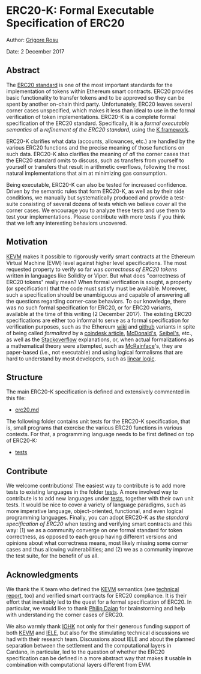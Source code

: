 ERC20-K: Formal Executable Specification of ERC20
=================================================

Author: [Grigore Rosu](http://fsl.cs.illinois.edu/grosu)

Date: 2 December 2017

## Abstract

The [ERC20 standard](https://github.com/ethereum/EIPs/blob/master/EIPS/eip-20-token-standard.md)
is one of the most important standards for the implementation of tokens
within Ethereum smart contracts.
ERC20 provides basic functionality to transfer tokens and to be approved so
they can be spent by another on-chain third party.
Unfortunately, ERC20 leaves several corner cases unspecified, which makes it
less than ideal to use in the formal verification of token implementations.
ERC20-K is a complete formal specification of the ERC20 standard.
Specifically, it is a *formal executable semantics* of a *refinement of the
ERC20 standard*, using the [K framework](http://kframework.org).

ERC20-K clarifies what data (accounts, allowances, etc.) are handled by
the various ERC20 functions and the precise meaning of those functions on such
data.
ERC20-K also clarifies the meaning of *all* the corner cases that the ERC20
standard omits to discuss, such as transfers from yourself to yourself
or transfers that result in arithmetic overflows, following the most natural
implementations that aim at minimizing gas consumption.

Being executable, ERC20-K can also be tested for increased confidence.
Driven by the semantic rules that form ERC20-K, as well as by their side
conditions, we manually but systematically produced and provide a test-suite
consisting of several dozens of tests which we believe cover all the corner
cases.
We encourage you to analyze these tests and use them to test your
implementations.
Please contribute with more tests if you think that we left any interesting
behaviors uncovered.


## Motivation

[KEVM](https://github.com/kframework/evm-semantics) makes it possible to
rigorously verify smart contracts at the Ethereum Virtual Machine (EVM) level
against higher level specifications.
The most requested property to verify so far was *correctness of ERC20 tokens*
written in languages like Solidity or Viper.
But what does "correctness of ERC20 tokens" really mean?
When formal verification is sought, a property (or specification) that the
code must satisfy must be available.
Moreover, such a specification should be unambiguous and capable of
answering all the questions regarding corner-case behaviors.
To our knowledge, there was no such formal specification for ERC20, or
for ERC20 variants, available at the time of this writing (2 December 2017).
The existing ERC20 specifications are either too informal to serve as a formal
specification for verification purposes, such as the Ethereum
[wiki](https://theethereum.wiki/w/index.php/ERC20_Token_Standard) and
[github](https://github.com/ethereum/EIPs/blob/master/EIPS/eip-20-token-standard.md)
variants in spite of being called *formalized* by a
[coindesk article](https://www.coindesk.com/ethereums-erc-20-token-standard-formalized),
[McDonald's](https://medium.com/@jgm.orinoco/understanding-erc-20-token-contracts-a809a7310aa5),
[Seibel's](https://medium.com/@james_3093/ethereum-erc20-tokens-explained-9f7f304055df),
etc., as well as the
[Stackoverflow](https://ethereum.stackexchange.com/questions/16714/what-are-the-key-criteria-for-meeting-the-erc20-token-standard/16725)
explanations,
or, when actual formalizations as a mathematical theory were attempted, such as
[McRainface](https://dapphub.github.io/LLsai/token)'s, they are paper-based
(i.e., not executable) and using logical formalisms that are hard to understand
by most developers, such as
[linear logic](https://plato.stanford.edu/entries/logic-linear/).

## Structure

The main ERC20-K specification is defined and extensively commented in this
file:

* [erc20.md](erc20.md)

The following folder contains unit tests for the ERC20-K specification,
that is, small programs that exercise the various ERC20 functions in various
contexts.
For that, a programming language needs to be first defined on top of ERC20-K:

* [tests](tests)

## Contribute

We welcome contributions!
The easiest way to contribute is to add more tests to existing languages in the
folder [tests](tests).
A more involved way to contribute is to add new languages under [tests](tests),
together with their own unit tests.
It would be nice to cover a variety of language paradigms, such as more
imperative language, object-oriented, functional, and even logical programming
languages.
Finally, you can adopt ERC20-K as *the standard specification of ERC20* when
testing and verifying smart contracts and this way:
(1) we as a community converge on one
formal standard for token correctness, as opposed to each group having
different versions and opinions about what correctness means, most likely
missing some corner cases and thus allowing vulnerabilities; and
(2) we as a community improve the test suite, for the benefit of us all.

## Acknowledgments

We thank the K team who defined the 
[KEVM](https://github.com/kframework/evm-semantics) semantics
(see
[technical report](https://www.ideals.illinois.edu/handle/2142/97207), too)
and verified smart contracts for ERC20 compliance.
It is their effort that inevitably led to the quest for a formal specification
of ERC20.
In particular, we would like to thank
[Philip Daian](http://pdaian.com/) for brainstorming and help with
understanding the corner cases of ERC20.

We also warmly thank [IOHK](http://iohk.io) not only for their generous funding
support of both [KEVM](https://github.com/kframework/evm-semantics) and
[IELE](https://github.com/runtimeverification/iele-semantics), but also for
the stimulating technical discussions we had with their research team.
Discussions about IELE and about the planned separation between the settlement
and the computational layers in Cardano, in particular, led to the question of
whether the ERC20 specification can be defined in a more abstract way that
makes it usable in combination with computational layers different from EVM.
